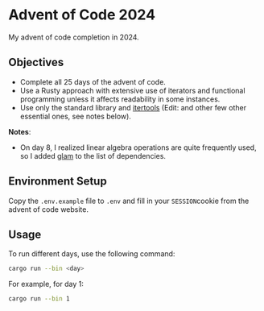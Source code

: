 # Advent of Code 2024

My advent of code completion in 2024.

## Objectives

- Complete all 25 days of the advent of code.
- Use a Rusty approach with extensive use of iterators and functional programming unless it affects readability in some instances.
- Use only the standard library and [itertools](https://crates.io/crates/itertools) (Edit: and other few other essential ones, see notes below).

**Notes**:
- On day 8, I realized linear algebra operations are quite frequently used, so I added [glam](https://crates.io/crates/glam) to the list of dependencies.

## Environment Setup

Copy the `.env.example` file to `.env` and fill in your `SESSION`cookie from the advent of code website.

## Usage

To run different days, use the following command:

```bash
cargo run --bin <day>
```

For example, for day 1:

```bash
cargo run --bin 1
```